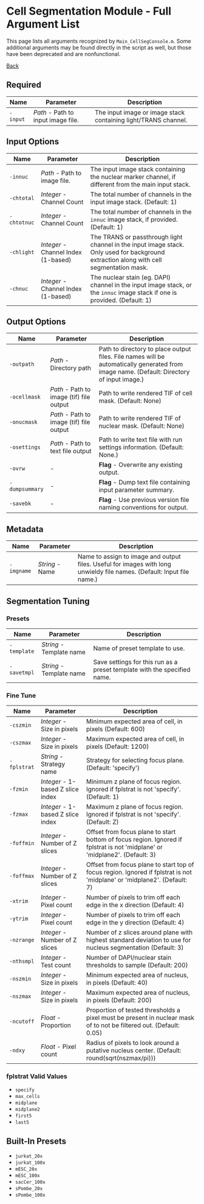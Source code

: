 # Cell Segmentation Module - Full Argument List
This page lists all arguments recognized by `Main_CellSegConsole.m`. Some additional arguments may be found directly in the script as well, but those have been deprecated and are nonfunctional.

[Back](../dochome.md)

## Required

| Name | Parameter | Description |
| ----- | ----- | ----- |
| `-input` | *Path* - Path to input image file.  | The input image or image stack containing light/TRANS channel. |

## Input Options

| Name | Parameter | Description |
| ----- | ----- | ----- |
| `-innuc` | *Path* - Path to image file.  | The input image stack containing the nuclear marker channel, if different from the main input stack. |
| `-chtotal` | *Integer* - Channel Count  | The total number of channels in the input image stack. (Default: 1) |
| `-chtotnuc` | *Integer* - Channel Count  | The total number of channels in the `innuc` image stack, if provided. (Default: 1) |
| `-chlight` | *Integer* - Channel Index (1-based) | The TRANS or passthrough light channel in the input image stack. Only used for background extraction along with cell segmentation mask. |
| `-chnuc` | *Integer* - Channel Index (1-based) | The nuclear stain (eg. DAPI) channel in the input image stack, or the `innuc` image stack if one is provided. (Default: 1) |

## Output Options
| Name | Parameter | Description |
| ----- | ----- | ----- |
| `-outpath` | *Path* - Directory path | Path to directory to place output files. File names will be automatically generated from image name. (Default: Directory of input image.) |
| `-ocellmask` | *Path* - Path to image (tif) file output | Path to write rendered TIF of cell mask. (Default: None) |
| `-onucmask` | *Path* - Path to image (tif) file output | Path to write rendered TIF of nuclear mask. (Default: None) |
| `-osettings` | *Path* - Path to text file output | Path to write text file with run settings information. (Default: None.) |
| `-ovrw` | - | **Flag** - Overwrite any existing output. |
| `-dumpsummary` | - | **Flag** - Dump text file containing input parameter summary. |
| `-savebk` | - | **Flag** - Use previous version file naming conventions for output. |

## Metadata
| Name | Parameter | Description |
| ----- | ----- | ----- |
| `-imgname` | *String* - Name | Name to assign to image and output files. Useful for images with long unwieldy file names. (Default: Input file name.) |

## Segmentation Tuning

### Presets
| Name | Parameter | Description |
| ----- | ----- | ----- |
| `-template` | *String* - Template name | Name of preset template to use. |
| `-savetmpl` | *String* - Template name | Save settings for this run as a preset template with the specified name. |

### Fine Tune
| Name | Parameter | Description |
| ----- | ----- | ----- |
| `-cszmin` | *Integer* - Size in pixels | Minimum expected area of cell, in pixels (Default: 600) |
| `-cszmax` | *Integer* - Size in pixels | Maximum expected area of cell, in pixels (Default: 1200) |
| `-fplstrat` | *String* - Strategy name | Strategy for selecting focus plane. (Default: 'specify') |
| `-fzmin` | *Integer* - 1-based Z slice index| Minimum z plane of focus region. Ignored if fplstrat is not 'specify'. (Default: 1) |
| `-fzmax` | *Integer* - 1-based Z slice index| Maximum z plane of focus region. Ignored if fplstrat is not 'specify'. (Default: Z) |
| `-foffmin` | *Integer* - Number of Z slices | Offset from focus plane to start bottom of focus region. Ignored if fplstrat is not 'midplane' or 'midplane2'. (Default: 3) |
| `-foffmax` | *Integer* - Number of Z slices | Offset from focus plane to start top of focus region. Ignored if fplstrat is not 'midplane' or 'midplane2'. (Default: 7) |
| `-xtrim` | *Integer* - Pixel count | Number of pixels to trim off each edge in the x direction (Default: 4) |
| `-ytrim` | *Integer* - Pixel count | Number of pixels to trim off each edge in the y direction (Default: 4) |
| `-nzrange` | *Integer* - Number of Z slices | Number of z slices around plane with highest standard deviation to use for nucleus segmentation (Default: 3) |
| `-nthsmpl` | *Integer* - Test count | Number of DAPI/nuclear stain thresholds to sample (Default: 200) |
| `-nszmin` | *Integer* - Size in pixels | Minimum expected area of nucleus, in pixels (Default: 40) |
| `-nszmax` | *Integer* - Size in pixels | Maximum expected area of nucleus, in pixels (Default: 200) |
| `-ncutoff` | *Float* - Proportion | Proportion of tested thresholds a pixel must be present in nuclear mask of to not be filtered out. (Default: 0.05) |
| `-ndxy` | *Float* - Pixel count | Radius of pixels to look around a putative nucleus center. (Default: round(sqrt(nszmax/pi))) |

### fplstrat Valid Values
* `specify`
* `max_cells`
* `midplane`
* `midplane2`
* `first5`
* `last5`

## Built-In Presets
* `jurkat_20x`
* `jurkat_100x`
* `mESC_20x`
* `mESC_100x`
* `sacCer_100x`
* `sPombe_20x`
* `sPombe_100x`



